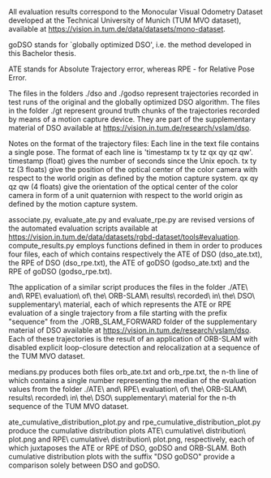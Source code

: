 All evaluation results correspond to the Monocular Visual Odometry Dataset developed at the Technical University of Munich (TUM MVO dataset), available at https://vision.in.tum.de/data/datasets/mono-dataset.

goDSO stands for `globally optimized DSO', i.e. the method developed in this Bachelor thesis.

ATE stands for Absolute Trajectory error, whereas RPE - for Relative Pose Error.

The files in the folders ./dso and ./godso represent trajectories recorded in test runs of the original and the globally optimized DSO algorithm. The files in the folder ./gt represent ground truth chunks of the trajectories recorded by means of a motion capture device. They are part of the supplementary material of DSO available at https://vision.in.tum.de/research/vslam/dso.

Notes on the format of the trajectory files:
Each line in the text file contains a single pose.
The format of each line is 'timestamp tx ty tz qx qy qz qw'.
timestamp (float) gives the number of seconds since the Unix epoch.
tx ty tz (3 floats) give the position of the optical center of the color camera with respect to the world origin as defined by the motion capture system.
qx qy qz qw (4 floats) give the orientation of the optical center of the color camera in form of a unit quaternion with respect to the world origin as defined by the motion capture system.

associate.py, evaluate_ate.py and evaluate_rpe.py are revised versions of the automated evaluation scripts available at https://vision.in.tum.de/data/datasets/rgbd-dataset/tools#evaluation.
compute_results.py employs functions defined in them in order to produces four files, each of which contains respectively the ATE of DSO (dso_ate.txt), the RPE of DSO (dso_rpe.txt), the ATE of goDSO (godso_ate.txt) and the RPE of goDSO (godso_rpe.txt).

Tthe application of a similar script produces the files in the folder ./ATE\ and\ RPE\ evaluation\ of\ the\ ORB-SLAM\ results\ recorded\ in\ the\ DSO\ supplementary\ material, each of which represents the ATE or RPE evaluation of a single trajectory from a file starting with the prefix "sequence" from the ./ORB_SLAM_FORWARD folder of the supplementary material of DSO available at https://vision.in.tum.de/research/vslam/dso. Each of these trajectories is the result of an application of ORB-SLAM with disabled explicit loop-closure detection and relocalization at a sequence of the TUM MVO dataset.

medians.py produces both files orb_ate.txt and orb_rpe.txt, the n-th line of which contains a single number representing the median of the evaluation values from the folder ./ATE\ and\ RPE\ evaluation\ of\ the\ ORB-SLAM\ results\ recorded\ in\ the\ DSO\ supplementary\ material for the n-th sequence of the TUM MVO dataset.

ate_cumulative_distribution_plot.py and rpe_cumulative_distribution_plot.py produce the cumulative distribution plots ATE\ cumulative\ distribution\ plot.png and RPE\ cumulative\ distribution\ plot.png, respectively, each of which juxtaposes the ATE or RPE of DSO, goDSO and ORB-SLAM. Both cumulative distribution plots with the suffix "DSO goDSO" provide a comparison solely between DSO and goDSO.
